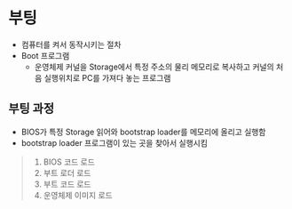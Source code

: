 # 부팅

* 컴퓨터를 켜서 동작시키는 절차
* Boot 프로그램
  * 운영체제 커널을 Storage에서 특정 주소의 물리 메모리로 복사하고 커널의 처음 실행위치로 PC를 가져다 놓는 프로그램

## 부팅 과정

* BIOS가 특정 Storage 읽어와 bootstrap loader를 메모리에 올리고 실행함
* bootstrap loader 프로그램이 있는 곳을 찾아서 실행시킴

>1. BIOS 코드 로드
>2. 부트 로더 로드
>3. 부트 코드 로드
>4. 운영체제 이미지 로드
